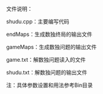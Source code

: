 文件说明：

shudu.cpp：主要编写代码

endMaps：生成数独终局的输出文件

gameMaps：生成数独问题的输出文件

game.txt：解数独问题读入的文件

shudu.txt：解数独问题的输出文件


注：具体参数设置和用法参考Bin目录